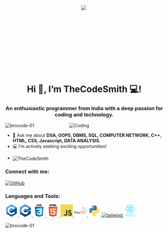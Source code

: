<div style="
  display: flex;
  justify-content: center;
  align-items: center;
  height: 400px;
  width: 500px;">
<img src="https://miro.medium.com/v2/resize:fit:996/0*t8LuHwuaiC6dec2J.png">
</div>

<h1 align="center">Hi 👋, I’m TheCodeSmith 💻! </h1>
<h3 align="center">An enthusiastic programmer from India with a deep passion for coding and technology.</h3>

<img align="right" alt="Coding" width="300" src="https://img.freepik.com/free-vector/linear-web-development-illustration_1257-357.jpg?t=st=1734175263~exp=1734178863~hmac=2c39ad8b5afe5ff9649f4fd3b78d695f4d96f7e5c2c9def25db3ffd11e6f7c3e&w=1060">


<p align="left"> <img src="https://komarev.com/ghpvc/?username=brocode-01&label=Profile%20views&color=0e75b6&style=flat" alt="brocode-01" /> </p>

- 💬 Ask me about **DSA, OOPS, DBMS, SQL, COMPUTER NETWORK, C++, HTML, CSS, Javascript, DATA ANALYSIS.**
- 💻 I’m actively seeking exciting opportunities!
- <p><img align="center" src="https://github-readme-streak-stats.herokuapp.com/?user=brocode-01" alt="TheCodeSmith" /></p>

<h3 align="left">Connect with me:</h3>
<p align="left">
  <a href="https://github.com/brocode-01" target="blank"><img align="center" src="https://cdn-icons-png.flaticon.com/512/733/733553.png" alt="GitHub" height="30" width="30" /></a>
</p>

<h3 align="left">Languages and Tools:</h3>
<p align="left">
  <a href="https://www.cprogramming.com/" target="_blank" rel="noreferrer"> 
    <img src="https://raw.githubusercontent.com/devicons/devicon/master/icons/c/c-original.svg" alt="c" width="40" height="40"/> 
  </a> 
  <a href="https://www.w3schools.com/cpp/" target="_blank" rel="noreferrer"> 
    <img src="https://raw.githubusercontent.com/devicons/devicon/master/icons/cplusplus/cplusplus-original.svg" alt="cplusplus" width="40" height="40"/> 
  </a> 
  <a href="https://www.w3schools.com/css/" target="_blank" rel="noreferrer"> 
    <img src="https://raw.githubusercontent.com/devicons/devicon/master/icons/css3/css3-original-wordmark.svg" alt="css3" width="40" height="40"/> 
  </a> 
  <a href="https://www.w3.org/html/" target="_blank" rel="noreferrer"> 
    <img src="https://raw.githubusercontent.com/devicons/devicon/master/icons/html5/html5-original-wordmark.svg" alt="html5" width="40" height="40"/> 
  </a> 
  <a href="https://developer.mozilla.org/en-US/docs/Web/JavaScript" target="_blank" rel="noreferrer"> 
    <img src="https://raw.githubusercontent.com/devicons/devicon/master/icons/javascript/javascript-original.svg" alt="javascript" width="40" height="40"/> 
  </a> 
  <a href="https://www.mysql.com/" target="_blank" rel="noreferrer"> 
    <img src="https://raw.githubusercontent.com/devicons/devicon/master/icons/mysql/mysql-original-wordmark.svg" alt="mysql" width="40" height="40"/> 
  </a> 
  <a href="https://www.python.org" target="_blank" rel="noreferrer"> 
    <img src="https://raw.githubusercontent.com/devicons/devicon/master/icons/python/python-original.svg" alt="python" width="40" height="40"/> 
  </a> 
  <a href="https://tailwindcss.com/" target="_blank" rel="noreferrer"> 
    <img src="https://www.vectorlogo.zone/logos/tailwindcss/tailwindcss-icon.svg" alt="tailwind" width="40" height="40"/> 
  </a> 
  <a href="https://reactjs.org/" target="_blank" rel="noreferrer"> 
    <img src="https://raw.githubusercontent.com/devicons/devicon/master/icons/react/react-original-wordmark.svg" alt="react" width="40" height="40"/> 
  </a>
</p>

<p>
  <img align="center" src="https://github-readme-stats.vercel.app/api/top-langs?username=brocode-01&show_icons=true&locale=en&layout=compact" alt="brocode-01" />
  
</p>


